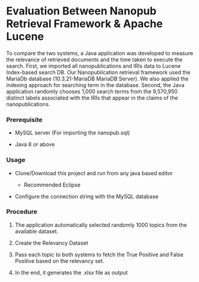 # Evaluation Between Nanopub Retrieval Framework & Apache Lucene

To compare the two systems, a Java application was developed to measure the relevance of retrieved documents and the time taken to execute the search. First, we imported all nanopublications and IRIs data to Lucene Index-based search DB. Our 
Nanopublication retrieval framework used the MariaDb database (10.3.21-MariaDB MariaDB Server). We also applied the indexing approach for searching term in the database. Second, the Java application randomly chooses 1,000 search terms
from the 9,570,950 distinct labels associated with the IRIs that appear in the claims of the nanopublications.

### Prerequisite

- MySQL server (For importing the nanopub.sql)

- Java 8 or above

### Usage

- Clone/Download this project and run from any java based editor 

  - Recommended Eclipse

- Configure the connection string with the MySQL database

### Procedure

1. The application automatically selected randomly 1000 topics from the available dataset. 

2. Create the Relevancy Dataset

3. Pass each topic to both systems to fetch the True Positive and False Positive based on the relevancy set.

4. In the end, it generates the .xlsx file as output
